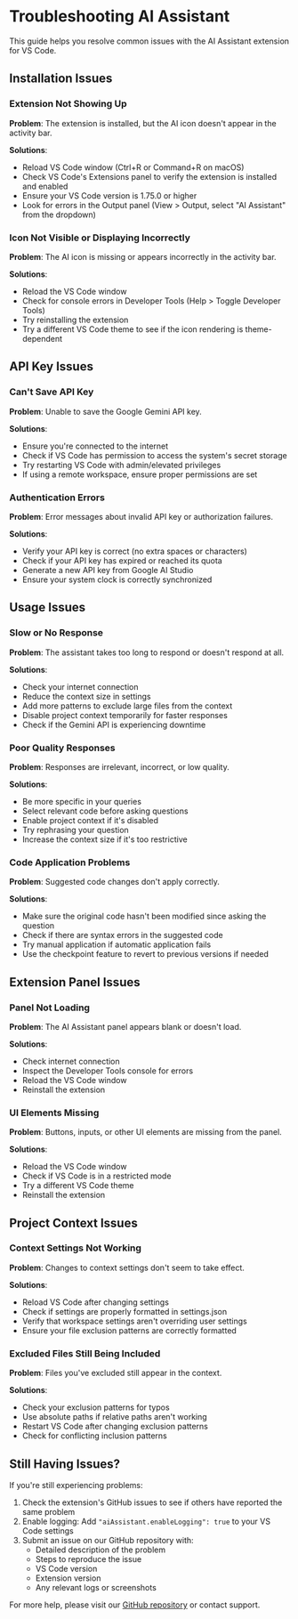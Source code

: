 # Troubleshooting AI Assistant

This guide helps you resolve common issues with the AI Assistant extension for VS Code.

## Installation Issues

### Extension Not Showing Up

**Problem**: The extension is installed, but the AI icon doesn't appear in the activity bar.

**Solutions**:
- Reload VS Code window (Ctrl+R or Command+R on macOS)
- Check VS Code's Extensions panel to verify the extension is installed and enabled
- Ensure your VS Code version is 1.75.0 or higher
- Look for errors in the Output panel (View > Output, select "AI Assistant" from the dropdown)

### Icon Not Visible or Displaying Incorrectly

**Problem**: The AI icon is missing or appears incorrectly in the activity bar.

**Solutions**:
- Reload the VS Code window
- Check for console errors in Developer Tools (Help > Toggle Developer Tools)
- Try reinstalling the extension
- Try a different VS Code theme to see if the icon rendering is theme-dependent

## API Key Issues

### Can't Save API Key

**Problem**: Unable to save the Google Gemini API key.

**Solutions**:
- Ensure you're connected to the internet
- Check if VS Code has permission to access the system's secret storage
- Try restarting VS Code with admin/elevated privileges
- If using a remote workspace, ensure proper permissions are set

### Authentication Errors

**Problem**: Error messages about invalid API key or authorization failures.

**Solutions**:
- Verify your API key is correct (no extra spaces or characters)
- Check if your API key has expired or reached its quota
- Generate a new API key from Google AI Studio
- Ensure your system clock is correctly synchronized

## Usage Issues

### Slow or No Response

**Problem**: The assistant takes too long to respond or doesn't respond at all.

**Solutions**:
- Check your internet connection
- Reduce the context size in settings
- Add more patterns to exclude large files from the context
- Disable project context temporarily for faster responses
- Check if the Gemini API is experiencing downtime

### Poor Quality Responses

**Problem**: Responses are irrelevant, incorrect, or low quality.

**Solutions**:
- Be more specific in your queries
- Select relevant code before asking questions
- Enable project context if it's disabled
- Try rephrasing your question
- Increase the context size if it's too restrictive

### Code Application Problems

**Problem**: Suggested code changes don't apply correctly.

**Solutions**:
- Make sure the original code hasn't been modified since asking the question
- Check if there are syntax errors in the suggested code
- Try manual application if automatic application fails
- Use the checkpoint feature to revert to previous versions if needed

## Extension Panel Issues

### Panel Not Loading

**Problem**: The AI Assistant panel appears blank or doesn't load.

**Solutions**:
- Check internet connection
- Inspect the Developer Tools console for errors
- Reload the VS Code window
- Reinstall the extension

### UI Elements Missing

**Problem**: Buttons, inputs, or other UI elements are missing from the panel.

**Solutions**:
- Reload the VS Code window
- Check if VS Code is in a restricted mode
- Try a different VS Code theme
- Reinstall the extension

## Project Context Issues

### Context Settings Not Working

**Problem**: Changes to context settings don't seem to take effect.

**Solutions**:
- Reload VS Code after changing settings
- Check if settings are properly formatted in settings.json
- Verify that workspace settings aren't overriding user settings
- Ensure your file exclusion patterns are correctly formatted

### Excluded Files Still Being Included

**Problem**: Files you've excluded still appear in the context.

**Solutions**:
- Check your exclusion patterns for typos
- Use absolute paths if relative paths aren't working
- Restart VS Code after changing exclusion patterns
- Check for conflicting inclusion patterns

## Still Having Issues?

If you're still experiencing problems:

1. Check the extension's GitHub issues to see if others have reported the same problem
2. Enable logging: Add `"aiAssistant.enableLogging": true` to your VS Code settings
3. Submit an issue on our GitHub repository with:
   - Detailed description of the problem
   - Steps to reproduce the issue
   - VS Code version
   - Extension version
   - Any relevant logs or screenshots

For more help, please visit our [GitHub repository](https://github.com/yourusername/ai-assistant) or contact support. 